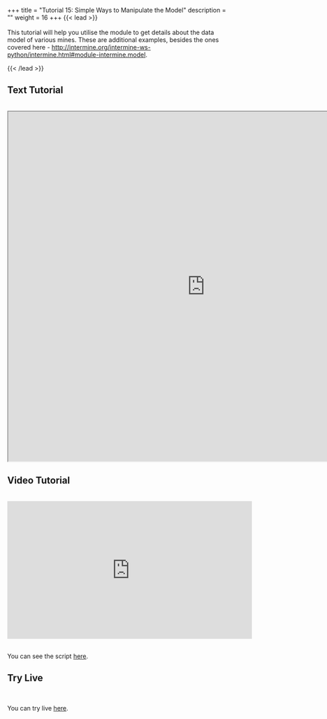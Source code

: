 +++
title = "Tutorial 15: Simple Ways to Manipulate the Model"
description = ""
weight = 16
+++
{{< lead >}}
<br/>
<br/>
This tutorial will help you utilise the module to get details about the data model of various mines. These are additional examples, besides the ones covered here - http://intermine.org/intermine-ws-python/intermine.html#module-intermine.model.

{{< /lead >}}

## Text Tutorial
<br/>

<iframe width="900" height="800" src="https://nbviewer.jupyter.org/github/intermine/intermine-ws-python-docs/blob/master/15-tutorial.ipynb" title="Python Tutorial 15">
</iframe>


## Video Tutorial
<br/>

<iframe width="560" height="315" src="https://www.youtube.com/embed/tnNEqYnnPMA" frameborder="0" allow="accelerometer; autoplay; encrypted-media; gyroscope; picture-in-picture" allowfullscreen></iframe>
<br/>

<br/>

You can see the script [here](/intermine-training-portal/python-scripts/video15).

## Try Live
<br/>

You can try live [here](https://mybinder.org/v2/gh/intermine/intermine-ws-python-docs/master?filepath=15-tutorial.ipynb).